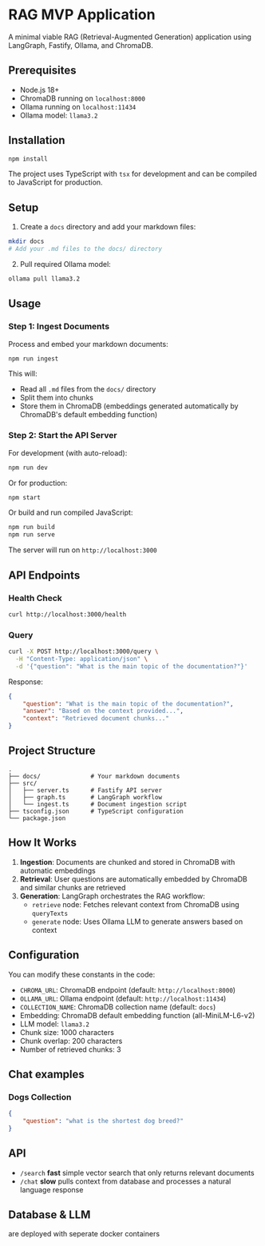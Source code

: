 # RAG MVP Application

A minimal viable RAG (Retrieval-Augmented Generation) application using LangGraph, Fastify, Ollama, and ChromaDB.

## Prerequisites

- Node.js 18+
- ChromaDB running on `localhost:8000`
- Ollama running on `localhost:11434`
- Ollama model: `llama3.2`

## Installation

```bash
npm install
```

The project uses TypeScript with `tsx` for development and can be compiled to JavaScript for production.

## Setup

1. Create a `docs` directory and add your markdown files:

```bash
mkdir docs
# Add your .md files to the docs/ directory
```

2. Pull required Ollama model:

```bash
ollama pull llama3.2
```

## Usage

### Step 1: Ingest Documents

Process and embed your markdown documents:

```bash
npm run ingest
```

This will:

- Read all `.md` files from the `docs/` directory
- Split them into chunks
- Store them in ChromaDB (embeddings generated automatically by ChromaDB's default embedding function)

### Step 2: Start the API Server

For development (with auto-reload):

```bash
npm run dev
```

Or for production:

```bash
npm start
```

Or build and run compiled JavaScript:

```bash
npm run build
npm run serve
```

The server will run on `http://localhost:3000`

## API Endpoints

### Health Check

```bash
curl http://localhost:3000/health
```

### Query

```bash
curl -X POST http://localhost:3000/query \
  -H "Content-Type: application/json" \
  -d '{"question": "What is the main topic of the documentation?"}'
```

Response:

```json
{
	"question": "What is the main topic of the documentation?",
	"answer": "Based on the context provided...",
	"context": "Retrieved document chunks..."
}
```

## Project Structure

```
.
├── docs/              # Your markdown documents
├── src/
│   ├── server.ts      # Fastify API server
│   ├── graph.ts       # LangGraph workflow
│   └── ingest.ts      # Document ingestion script
├── tsconfig.json      # TypeScript configuration
└── package.json
```

## How It Works

1. **Ingestion**: Documents are chunked and stored in ChromaDB with automatic embeddings
2. **Retrieval**: User questions are automatically embedded by ChromaDB and similar chunks are retrieved
3. **Generation**: LangGraph orchestrates the RAG workflow:
   - `retrieve` node: Fetches relevant context from ChromaDB using `queryTexts`
   - `generate` node: Uses Ollama LLM to generate answers based on context

## Configuration

You can modify these constants in the code:

- `CHROMA_URL`: ChromaDB endpoint (default: `http://localhost:8000`)
- `OLLAMA_URL`: Ollama endpoint (default: `http://localhost:11434`)
- `COLLECTION_NAME`: ChromaDB collection name (default: `docs`)
- Embedding: ChromaDB default embedding function (all-MiniLM-L6-v2)
- LLM model: `llama3.2`
- Chunk size: 1000 characters
- Chunk overlap: 200 characters
- Number of retrieved chunks: 3

## Chat examples

### Dogs Collection

```json
{
	"question": "what is the shortest dog breed?"
}
```

## API

- `/search` **fast** simple vector search that only returns relevant documents
- `/chat` **slow** pulls context from database and processes a natural language response

## Database & LLM
are deployed with seperate docker containers